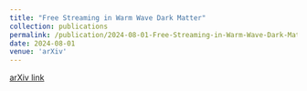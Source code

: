 ```yaml
---
title: "Free Streaming in Warm Wave Dark Matter"
collection: publications
permalink: /publication/2024-08-01-Free-Streaming-in-Warm-Wave-Dark-Matter
date: 2024-08-01
venue: 'arXiv'
---
```

[arXiv link](https://arxiv.org/abs/2408.05591)
